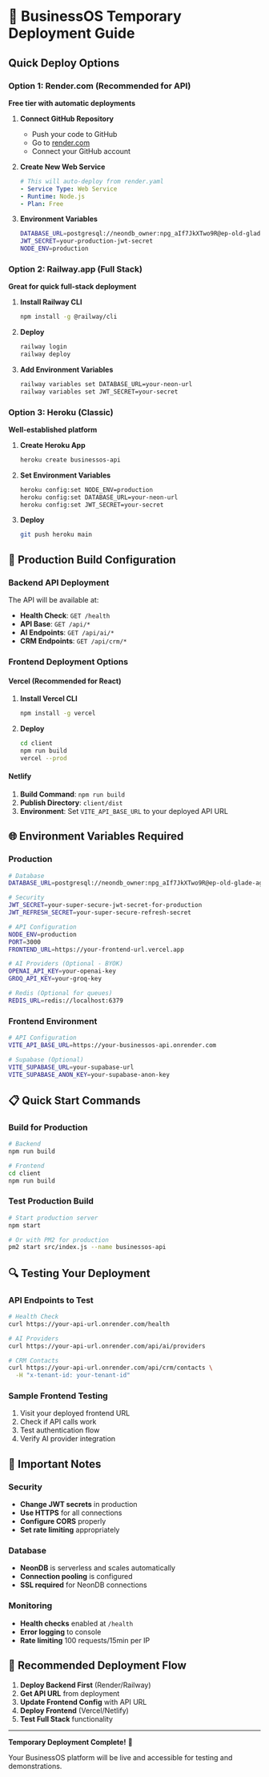 # 🚀 BusinessOS Temporary Deployment Guide

## Quick Deploy Options

### Option 1: Render.com (Recommended for API)
**Free tier with automatic deployments**

1. **Connect GitHub Repository**
   - Push your code to GitHub
   - Go to [render.com](https://render.com)
   - Connect your GitHub account

2. **Create New Web Service**
   ```yaml
   # This will auto-deploy from render.yaml
   - Service Type: Web Service
   - Runtime: Node.js
   - Plan: Free
   ```

3. **Environment Variables**
   ```bash
   DATABASE_URL=postgresql://neondb_owner:npg_aIf7JkXTwo9R@ep-old-glade-ag0bkego-pooler.c-2.eu-central-1.aws.neon.tech/neondb?sslmode=require&channel_binding=require
   JWT_SECRET=your-production-jwt-secret
   NODE_ENV=production
   ```

### Option 2: Railway.app (Full Stack)
**Great for quick full-stack deployment**

1. **Install Railway CLI**
   ```bash
   npm install -g @railway/cli
   ```

2. **Deploy**
   ```bash
   railway login
   railway deploy
   ```

3. **Add Environment Variables**
   ```bash
   railway variables set DATABASE_URL=your-neon-url
   railway variables set JWT_SECRET=your-secret
   ```

### Option 3: Heroku (Classic)
**Well-established platform**

1. **Create Heroku App**
   ```bash
   heroku create businessos-api
   ```

2. **Set Environment Variables**
   ```bash
   heroku config:set NODE_ENV=production
   heroku config:set DATABASE_URL=your-neon-url
   heroku config:set JWT_SECRET=your-secret
   ```

3. **Deploy**
   ```bash
   git push heroku main
   ```

## 🔧 Production Build Configuration

### Backend API Deployment
The API will be available at:
- **Health Check**: `GET /health`
- **API Base**: `GET /api/*`
- **AI Endpoints**: `GET /api/ai/*`
- **CRM Endpoints**: `GET /api/crm/*`

### Frontend Deployment Options

#### Vercel (Recommended for React)
1. **Install Vercel CLI**
   ```bash
   npm install -g vercel
   ```

2. **Deploy**
   ```bash
   cd client
   npm run build
   vercel --prod
   ```

#### Netlify
1. **Build Command**: `npm run build`
2. **Publish Directory**: `client/dist`
3. **Environment**: Set `VITE_API_BASE_URL` to your deployed API URL

## 🌐 Environment Variables Required

### Production
```bash
# Database
DATABASE_URL=postgresql://neondb_owner:npg_aIf7JkXTwo9R@ep-old-glade-ag0bkego-pooler.c-2.eu-central-1.aws.neon.tech/neondb?sslmode=require&channel_binding=require

# Security
JWT_SECRET=your-super-secure-jwt-secret-for-production
JWT_REFRESH_SECRET=your-super-secure-refresh-secret

# API Configuration
NODE_ENV=production
PORT=3000
FRONTEND_URL=https://your-frontend-url.vercel.app

# AI Providers (Optional - BYOK)
OPENAI_API_KEY=your-openai-key
GROQ_API_KEY=your-groq-key

# Redis (Optional for queues)
REDIS_URL=redis://localhost:6379
```

### Frontend Environment
```bash
# API Configuration
VITE_API_BASE_URL=https://your-businessos-api.onrender.com

# Supabase (Optional)
VITE_SUPABASE_URL=your-supabase-url
VITE_SUPABASE_ANON_KEY=your-supabase-anon-key
```

## 📋 Quick Start Commands

### Build for Production
```bash
# Backend
npm run build

# Frontend
cd client
npm run build
```

### Test Production Build
```bash
# Start production server
npm start

# Or with PM2 for production
pm2 start src/index.js --name businessos-api
```

## 🔍 Testing Your Deployment

### API Endpoints to Test
```bash
# Health Check
curl https://your-api-url.onrender.com/health

# AI Providers
curl https://your-api-url.onrender.com/api/ai/providers

# CRM Contacts
curl https://your-api-url.onrender.com/api/crm/contacts \
  -H "x-tenant-id: your-tenant-id"
```

### Sample Frontend Testing
1. Visit your deployed frontend URL
2. Check if API calls work
3. Test authentication flow
4. Verify AI provider integration

## 🚨 Important Notes

### Security
- **Change JWT secrets** in production
- **Use HTTPS** for all connections
- **Configure CORS** properly
- **Set rate limiting** appropriately

### Database
- **NeonDB** is serverless and scales automatically
- **Connection pooling** is configured
- **SSL required** for NeonDB connections

### Monitoring
- **Health checks** enabled at `/health`
- **Error logging** to console
- **Rate limiting** 100 requests/15min per IP

## 🎯 Recommended Deployment Flow

1. **Deploy Backend First** (Render/Railway)
2. **Get API URL** from deployment
3. **Update Frontend Config** with API URL
4. **Deploy Frontend** (Vercel/Netlify)
5. **Test Full Stack** functionality

---

**Temporary Deployment Complete!** 🎉

Your BusinessOS platform will be live and accessible for testing and demonstrations.